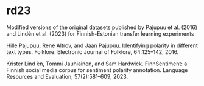 # rd23

Modified versions of the original datasets published by Pajupuu et al. (2016) and Lindén et al. (2023) for Finnish-Estonian transfer learning experiments

Hille Pajupuu, Rene Altrov, and Jaan Pajupuu. Identifying polarity in different text types. Folklore: Electronic Journal of Folklore, 64:125–142, 2016.

Krister Lind ́en, Tommi Jauhiainen, and Sam Hardwick. FinnSentiment: a Finnish social media corpus for sentiment polarity annotation. Language Resources and Evaluation, 57(2):581–609, 2023.

